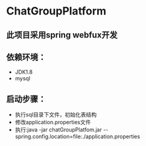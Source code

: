 # ChatGroupPlatform
## 此项目采用spring webfux开发
## 依赖环境：
* JDK1.8
* mysql
## 启动步骤：
* 执行sql目录下文件，初始化表结构
* 修改application.properties文件
* 执行:java -jar chatGroupPlatfom.jar --spring.config.location=file:./application.properties